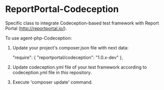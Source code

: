 # ReportPortal-Codeception
Specific class to integrate Codeception-based test framework with Report Portal (http://reportportal.io/).

To use agent-php-Codeception:
1) Update your project's composer.json file with next data:

    "require": {
        "reportportal/codeception": "1.0.x-dev"
    },

2) Update codeception.yml file of your test framework according to codeception.yml file in this repository.

3) Execute 'composer update' command. 
